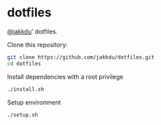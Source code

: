 # dotfiles

[@jakkdu](https://github.com/jakkdu)' dotfiles.

Clone this repository:

``` sh
git clone https://github.com/jakkdu/dotfiles.git
cd dotfiles
```

Install dependencies with a root privilege

``` sh
./install.sh
```

Setup environment

```sh
./setup.sh
```
